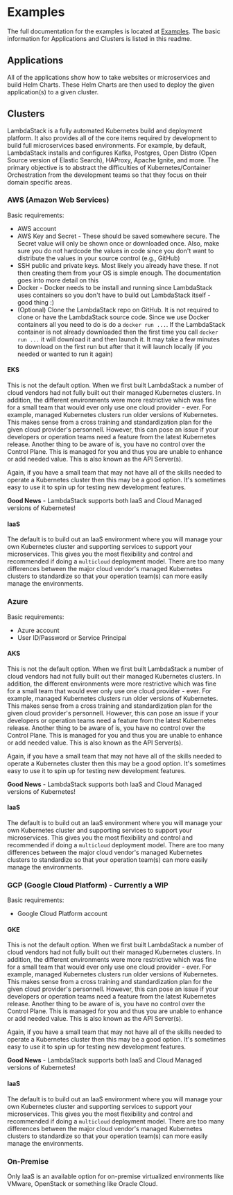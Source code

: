 # Examples

The full documentation for the examples is located at [Examples](https://www.lambdastackio.com/docs/examples). The basic information for Applications and Clusters is listed in this readme.

## Applications

All of the applications show how to take websites or microservices and build Helm Charts. These Helm Charts are then used to deploy the given application(s) to a given cluster.

## Clusters

LambdaStack is a fully automated Kubernetes build and deployment platform. It also provides all of the core items required by development to build full microservices based environments. For example, by default, LambdaStack installs and configures Kafka, Postgres, Open Distro (Open Source version of Elastic Search), HAProxy, Apache Ignite, and more. The primary objective is to abstract the difficulties of Kubernetes/Container Orchestration from the development teams so that they focus on their domain specific areas.

### AWS (Amazon Web Services)

Basic requirements:
- AWS account
- AWS Key and Secret - These should be saved somewhere secure. The Secret value will only be shown once or downloaded once. Also, make sure you do not hardcode the values in code since you don't want to distribute the values in your source control (e.g., GitHub)
- SSH public and private keys. Most likely you already have these. If not then creating them from your OS is simple enough. The documentation goes into more detail on this
- Docker - Docker needs to be install and running since LambdaStack uses containers so you don't have to build out LambdaStack itself - good thing :)
- (Optional) Clone the LambdaStack repo on GitHub. It is not required to clone or have the LambdaStack source code. Since we use Docker containers all you need to do is do a `docker run ...`. If the LambdaStack container is not already downloaded then the first time you call `docker run ...` it will download it and then launch it. It may take a few minutes to download on the first run but after that it will launch locally (if you needed or wanted to run it again)

#### EKS

This is not the default option. When we first built LambdaStack a number of cloud vendors had not fully built out their managed Kubernetes clusters. In addition, the different environments were more restrictive which was fine for a small team that would ever only use one cloud provider - ever. For example, managed Kubernetes clusters run older versions of Kubernetes. This makes sense from a cross training and standardization plan for the given cloud provider's personnell. However, this can pose an issue if your developers or operation teams need a feature from the latest Kubernetes release. Another thing to be aware of is, you have no control over the Control Plane. This is managed for you and thus you are unable to enhance or add needed value. This is also known as the API Server(s).

Again, if you have a small team that may not have all of the skills needed to operate a Kubernetes cluster then this may be a good option. It's sometimes easy to use it to spin up for testing new development features.

**Good News** - LambdaStack supports both IaaS and Cloud Managed versions of Kubernetes!

#### IaaS

The default is to build out an IaaS environment where you will manage your own Kubernetes cluster and supporting services to support your microservices. This gives you the most flexibility and control and recommended if doing a `multicloud` deployment model. There are too many differences between the major cloud vendor's managed Kubernetes clusters to standardize so that your operation team(s) can more easily manage the environments.

### Azure

Basic requirements:
- Azure account
- User ID/Password or Service Principal

#### AKS

This is not the default option. When we first built LambdaStack a number of cloud vendors had not fully built out their managed Kubernetes clusters. In addition, the different environments were more restrictive which was fine for a small team that would ever only use one cloud provider - ever. For example, managed Kubernetes clusters run older versions of Kubernetes. This makes sense from a cross training and standardization plan for the given cloud provider's personnell. However, this can pose an issue if your developers or operation teams need a feature from the latest Kubernetes release. Another thing to be aware of is, you have no control over the Control Plane. This is managed for you and thus you are unable to enhance or add needed value. This is also known as the API Server(s).

Again, if you have a small team that may not have all of the skills needed to operate a Kubernetes cluster then this may be a good option. It's sometimes easy to use it to spin up for testing new development features.

**Good News** - LambdaStack supports both IaaS and Cloud Managed versions of Kubernetes! 

#### IaaS

The default is to build out an IaaS environment where you will manage your own Kubernetes cluster and supporting services to support your microservices. This gives you the most flexibility and control and recommended if doing a `multicloud` deployment model. There are too many differences between the major cloud vendor's managed Kubernetes clusters to standardize so that your operation team(s) can more easily manage the environments.

### GCP (Google Cloud Platform) - Currently a WIP

Basic requirements:
- Google Cloud Platform account

#### GKE

This is not the default option. When we first built LambdaStack a number of cloud vendors had not fully built out their managed Kubernetes clusters. In addition, the different environments were more restrictive which was fine for a small team that would ever only use one cloud provider - ever. For example, managed Kubernetes clusters run older versions of Kubernetes. This makes sense from a cross training and standardization plan for the given cloud provider's personnell. However, this can pose an issue if your developers or operation teams need a feature from the latest Kubernetes release. Another thing to be aware of is, you have no control over the Control Plane. This is managed for you and thus you are unable to enhance or add needed value. This is also known as the API Server(s).

Again, if you have a small team that may not have all of the skills needed to operate a Kubernetes cluster then this may be a good option. It's sometimes easy to use it to spin up for testing new development features.

**Good News** - LambdaStack supports both IaaS and Cloud Managed versions of Kubernetes! 

#### IaaS

The default is to build out an IaaS environment where you will manage your own Kubernetes cluster and supporting services to support your microservices. This gives you the most flexibility and control and recommended if doing a `multicloud` deployment model. There are too many differences between the major cloud vendor's managed Kubernetes clusters to standardize so that your operation team(s) can more easily manage the environments.

### On-Premise

Only IaaS is an available option for on-premise virtualized environments like VMware, OpenStack or something like Oracle Cloud.
